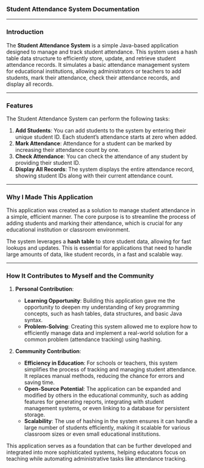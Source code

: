 ### **Student Attendance System Documentation**

---

### **Introduction**

The **Student Attendance System** is a simple Java-based application designed to manage and track student attendance. This system uses a hash table data structure to efficiently store, update, and retrieve student attendance records. It simulates a basic attendance management system for educational institutions, allowing administrators or teachers to add students, mark their attendance, check their attendance records, and display all records.

---

### **Features**

The Student Attendance System can perform the following tasks:

1. **Add Students**: You can add students to the system by entering their unique student ID. Each student’s attendance starts at zero when added.
2. **Mark Attendance**: Attendance for a student can be marked by increasing their attendance count by one.
3. **Check Attendance**: You can check the attendance of any student by providing their student ID.
4. **Display All Records**: The system displays the entire attendance record, showing student IDs along with their current attendance count.

---

### **Why I Made This Application**

This application was created as a solution to manage student attendance in a simple, efficient manner. The core purpose is to streamline the process of adding students and marking their attendance, which is crucial for any educational institution or classroom environment. 

The system leverages a **hash table** to store student data, allowing for fast lookups and updates. This is essential for applications that need to handle large amounts of data, like student records, in a fast and scalable way.

---

### **How It Contributes to Myself and the Community**

1. **Personal Contribution**:
   - **Learning Opportunity**: Building this application gave me the opportunity to deepen my understanding of key programming concepts, such as hash tables, data structures, and basic Java syntax.
   - **Problem-Solving**: Creating this system allowed me to explore how to efficiently manage data and implement a real-world solution for a common problem (attendance tracking) using hashing.

2. **Community Contribution**:
   - **Efficiency in Education**: For schools or teachers, this system simplifies the process of tracking and managing student attendance. It replaces manual methods, reducing the chance for errors and saving time.
   - **Open-Source Potential**: The application can be expanded and modified by others in the educational community, such as adding features for generating reports, integrating with student management systems, or even linking to a database for persistent storage.
   - **Scalability**: The use of hashing in the system ensures it can handle a large number of students efficiently, making it scalable for various classroom sizes or even small educational institutions.

This application serves as a foundation that can be further developed and integrated into more sophisticated systems, helping educators focus on teaching while automating administrative tasks like attendance tracking.
